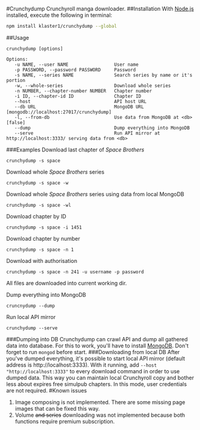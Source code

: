 #Crunchydump
Crunchyroll manga downloader.
##Installation
With [Node.js](https://nodejs.org) installed, execute the following in terminal:
```bash
npm install klaster1/crunchydump --global
```
##Usage
```shell
crunchydump [options]

Options:
   -u NAME, --user NAME                 User name
   -p PASSWORD, --password PASSWORD     Password
   -s NAME, --series NAME               Search series by name or it's portion
   -w, --whole-series                   Download whole series
   -n NUMBER, --chapter-number NUMBER   Chapter number
   -i ID, --chapter-id ID               Chapter ID
   --host                               API host URL
   --db URL                             MongoDB URL  [mongodb://localhost:27017/crunchydump]
   -l, --from-db                        Use data from MongoDB at <db>  [false]
   --dump                               Dump everything into MongoDB
   --serve                              Run API mirror at http://localhost:3333/ serving data from <db>
```
###Examples
Download last chapter of *Space Brothers*
```shell
crunchydump -s space
```
Download whole *Space Brothers* series
```shell
crunchydump -s space -w
```
Download whole *Space Brothers* series using data from local MongoDB
```shell
crunchydump -s space -wl
```
Download chapter by ID
```shell
crunchydump -s space -i 1451
```
Download chapter by number
```shell
crunchydump -s space -n 1
```
Download with authorisation
```shell
crunchydump -s space -n 241 -u username -p password
```
All files are downloaded into current working dir.

Dump everything into MongoDB
```shell
cruncnydump --dump
```
Run local API mirror
```shell
crunchydump --serve
```
###Dumping into DB
Crunchydump can crawl API and dump all gathered data into database. For this to work, you'll have to install [MongoDB](https://www.mongodb.org/downloads). Don't forget to run `mongod` before start.
###Downloading from local DB
After you've dumped everything, it's possible to start local API mirror (default address is http://localhost:3333). With it running, add `--host "http://localhost:3333"` to every download command in order to use dumped data. This way you can maintain local Crunchyroll copy and bother less about expires free simulpub chapters. In this mode, user credentials are not required.
#Known issues

 1. Image composing is not implemented. There are some missing page images that can be fixed this way.
 2. Volume ~~and series~~ downloading was not implemented because both functions require premium subscription.
